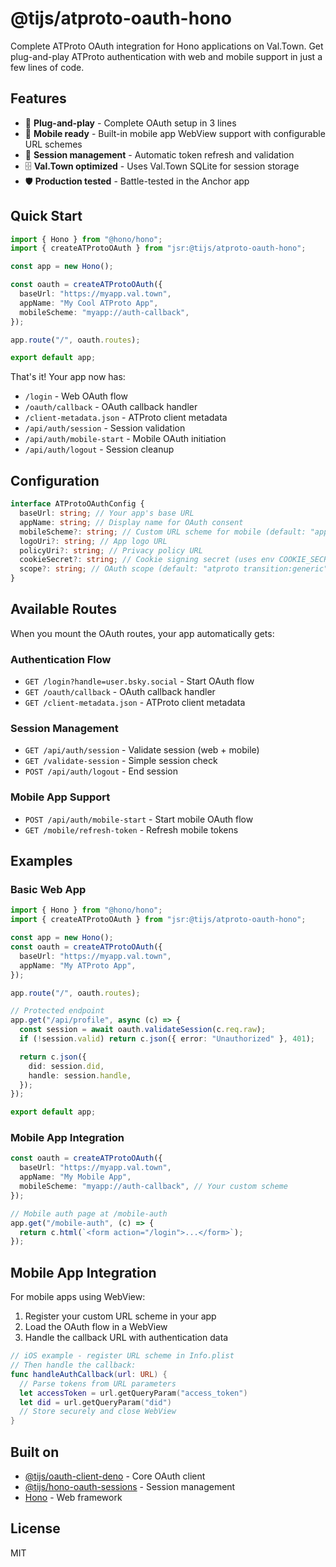 # @tijs/atproto-oauth-hono

Complete ATProto OAuth integration for Hono applications on Val.Town. Get
plug-and-play ATProto authentication with web and mobile support in just a few
lines of code.

## Features

- 🚀 **Plug-and-play** - Complete OAuth setup in 3 lines
- 📱 **Mobile ready** - Built-in mobile app WebView support with configurable
  URL schemes
- 🔄 **Session management** - Automatic token refresh and validation
- 🗄️ **Val.Town optimized** - Uses Val.Town SQLite for session storage
- 🛡️ **Production tested** - Battle-tested in the Anchor app

## Quick Start

```typescript
import { Hono } from "@hono/hono";
import { createATProtoOAuth } from "jsr:@tijs/atproto-oauth-hono";

const app = new Hono();

const oauth = createATProtoOAuth({
  baseUrl: "https://myapp.val.town",
  appName: "My Cool ATProto App",
  mobileScheme: "myapp://auth-callback",
});

app.route("/", oauth.routes);

export default app;
```

That's it! Your app now has:

- `/login` - Web OAuth flow
- `/oauth/callback` - OAuth callback handler
- `/client-metadata.json` - ATProto client metadata
- `/api/auth/session` - Session validation
- `/api/auth/mobile-start` - Mobile OAuth initiation
- `/api/auth/logout` - Session cleanup

## Configuration

```typescript
interface ATProtoOAuthConfig {
  baseUrl: string; // Your app's base URL
  appName: string; // Display name for OAuth consent
  mobileScheme?: string; // Custom URL scheme for mobile (default: "app://auth-callback")
  logoUri?: string; // App logo URL
  policyUri?: string; // Privacy policy URL
  cookieSecret?: string; // Cookie signing secret (uses env COOKIE_SECRET)
  scope?: string; // OAuth scope (default: "atproto transition:generic")
}
```

## Available Routes

When you mount the OAuth routes, your app automatically gets:

### Authentication Flow

- `GET /login?handle=user.bsky.social` - Start OAuth flow
- `GET /oauth/callback` - OAuth callback handler
- `GET /client-metadata.json` - ATProto client metadata

### Session Management

- `GET /api/auth/session` - Validate session (web + mobile)
- `GET /validate-session` - Simple session check
- `POST /api/auth/logout` - End session

### Mobile App Support

- `POST /api/auth/mobile-start` - Start mobile OAuth flow
- `GET /mobile/refresh-token` - Refresh mobile tokens

## Examples

### Basic Web App

```typescript
import { Hono } from "@hono/hono";
import { createATProtoOAuth } from "jsr:@tijs/atproto-oauth-hono";

const app = new Hono();
const oauth = createATProtoOAuth({
  baseUrl: "https://myapp.val.town",
  appName: "My ATProto App",
});

app.route("/", oauth.routes);

// Protected endpoint
app.get("/api/profile", async (c) => {
  const session = await oauth.validateSession(c.req.raw);
  if (!session.valid) return c.json({ error: "Unauthorized" }, 401);

  return c.json({
    did: session.did,
    handle: session.handle,
  });
});

export default app;
```

### Mobile App Integration

```typescript
const oauth = createATProtoOAuth({
  baseUrl: "https://myapp.val.town",
  appName: "My Mobile App",
  mobileScheme: "myapp://auth-callback", // Your custom scheme
});

// Mobile auth page at /mobile-auth
app.get("/mobile-auth", (c) => {
  return c.html(`<form action="/login">...</form>`);
});
```

## Mobile App Integration

For mobile apps using WebView:

1. Register your custom URL scheme in your app
2. Load the OAuth flow in a WebView
3. Handle the callback URL with authentication data

```swift
// iOS example - register URL scheme in Info.plist
// Then handle the callback:
func handleAuthCallback(url: URL) {
  // Parse tokens from URL parameters
  let accessToken = url.getQueryParam("access_token")
  let did = url.getQueryParam("did")
  // Store securely and close WebView
}
```

## Built on

- [@tijs/oauth-client-deno](https://jsr.io/@tijs/oauth-client-deno) - Core OAuth
  client
- [@tijs/hono-oauth-sessions](https://jsr.io/@tijs/hono-oauth-sessions) -
  Session management
- [Hono](https://hono.dev) - Web framework

## License

MIT

